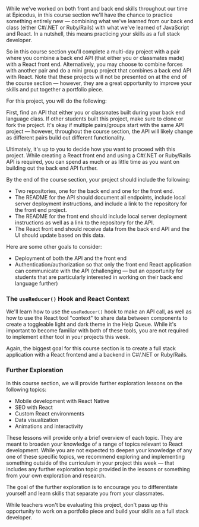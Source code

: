 While we've worked on both front and back end skills throughout our time at Epicodus, in this course section we'll have the chance to practice something entirely new — combining what we've learned from our back end class (either C#/.NET or Ruby/Rails) with what we've learned of JavaScript and React. In a nutshell, this means practicing your skills as a full stack developer.

So in this course section you'll complete a multi-day project with a pair where you combine a back end API (that either you or classmates made) with a React front end. Alternatively, you may choose to combine forces with another pair and do a mini group project that combines a back end API with React. Note that these projects will not be presented on at the end of the course section — however, they are a great opportunity to improve your skills and put together a portfolio piece.

For this project, you will do the following:

First, find an API that either you or classmates built during your back end language class. If other students built this project, make sure to clone or fork the project. It's okay if multiple pairs/groups start with the same API project — however, throughout the course section, the API will likely change as different pairs build out different functionality.

Ultimately, it's up to you to decide how you want to proceed with this project. While creating a React front end and using a C#/.NET or Ruby/Rails API is required, you can spend as much or as little time as you want on building out the back end API further.

By the end of the course section, your project should include the following:

* Two repositories, one for the back end and one for the front end.
* The README for the API should document all endpoints, include local server deployment instructions, and include a link to the repository for the front end project.
* The README for the front end should include local server deployment instructions as well as a link to the repository for the API.
* The React front end should receive data from the back end API and the UI should update based on this data.

Here are some other goals to consider:

* Deployment of both the API and the front end
* Authentication/authorization so that only the front end React application can communicate with the API (challenging — but an opportunity for students that are particularly interested in working on their back end language further)

### The `useReducer()` Hook and React Context

We'll learn how to use the `useReducer()` hook to make an API call, as well as how to use the React tool "context" to share data between components to create a toggleable light and dark theme in the Help Queue. While it's important to become familiar with both of these tools, you are not required to implement either tool in your projects this week. 

Again, the biggest goal for this course section is to create a full stack application with a React frontend and a backend in C#/.NET or Ruby/Rails.

### Further Exploration

In this course section, we will provide further exploration lessons on the following topics:

* Mobile development with React Native
* SEO with React
* Custom React environments
* Data visualization
* Animations and interactivity

These lessons will provide only a brief overview of each topic. They are meant to broaden your knowledge of a range of topics relevant to React development. While you are not expected to deepen your knowledge of any one of these specific topics, we recommend exploring and implementing something outside of the curriculum in your project this week — that includes any further exploration topic provided in the lessons or something from your own exploration and research.

The goal of the further exploration is to encourage you to differentiate yourself and learn skills that separate you from your classmates.

While teachers won't be evaluating this project, don't pass up this opportunity to work on a portfolio piece and build your skills as a full stack developer.